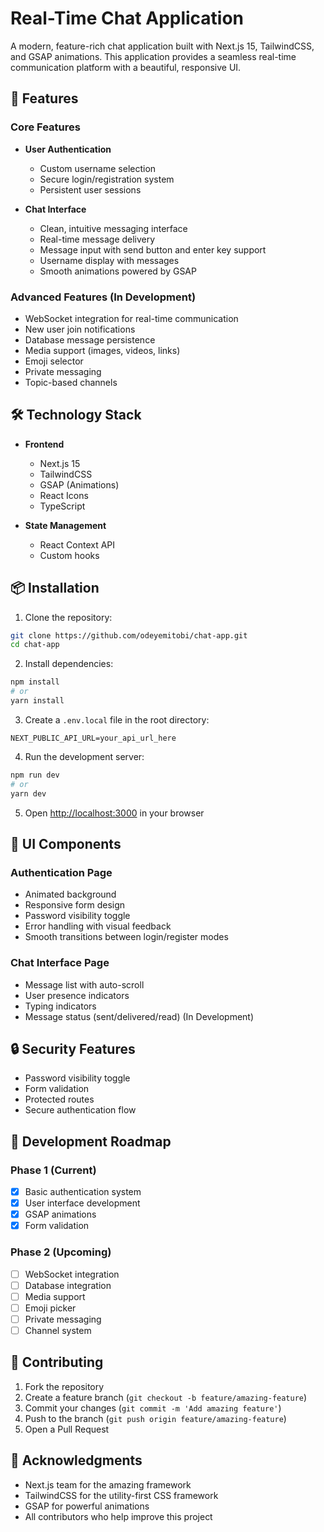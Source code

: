 # Real-Time Chat Application

A modern, feature-rich chat application built with Next.js 15, TailwindCSS, and GSAP animations. This application provides a seamless real-time communication platform with a beautiful, responsive UI.

## 🚀 Features

### Core Features
- **User Authentication**
  - Custom username selection
  - Secure login/registration system
  - Persistent user sessions

- **Chat Interface**
  - Clean, intuitive messaging interface
  - Real-time message delivery
  - Message input with send button and enter key support
  - Username display with messages
  - Smooth animations powered by GSAP

### Advanced Features (In Development)
- WebSocket integration for real-time communication
- New user join notifications
- Database message persistence
- Media support (images, videos, links)
- Emoji selector
- Private messaging
- Topic-based channels

## 🛠 Technology Stack

- **Frontend**
  - Next.js 15
  - TailwindCSS
  - GSAP (Animations)
  - React Icons
  - TypeScript

- **State Management**
  - React Context API
  - Custom hooks

## 📦 Installation

1. Clone the repository:
```bash
git clone https://github.com/odeyemitobi/chat-app.git
cd chat-app
```

2. Install dependencies:
```bash
npm install
# or
yarn install
```

3. Create a `.env.local` file in the root directory:
```env
NEXT_PUBLIC_API_URL=your_api_url_here
```

4. Run the development server:
```bash
npm run dev
# or
yarn dev
```

5. Open [http://localhost:3000](http://localhost:3000) in your browser

## 🎨 UI Components

### Authentication Page
- Animated background
- Responsive form design
- Password visibility toggle
- Error handling with visual feedback
- Smooth transitions between login/register modes

### Chat Interface Page
- Message list with auto-scroll
- User presence indicators
- Typing indicators
- Message status (sent/delivered/read) (In Development)

## 🔒 Security Features

- Password visibility toggle
- Form validation
- Protected routes
- Secure authentication flow

## 🚧 Development Roadmap

### Phase 1 (Current)
- [x] Basic authentication system
- [x] User interface development
- [x] GSAP animations
- [x] Form validation

### Phase 2 (Upcoming)
- [ ] WebSocket integration
- [ ] Database integration
- [ ] Media support
- [ ] Emoji picker
- [ ] Private messaging
- [ ] Channel system

## 🤝 Contributing

1. Fork the repository
2. Create a feature branch (`git checkout -b feature/amazing-feature`)
3. Commit your changes (`git commit -m 'Add amazing feature'`)
4. Push to the branch (`git push origin feature/amazing-feature`)
5. Open a Pull Request

## 🙏 Acknowledgments

- Next.js team for the amazing framework
- TailwindCSS for the utility-first CSS framework
- GSAP for powerful animations
- All contributors who help improve this project
